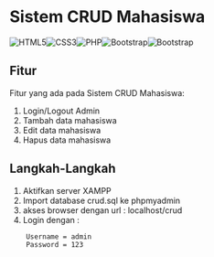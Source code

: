 # Sistem CRUD Mahasiswa

<img alt="HTML5" src="https://img.shields.io/badge/html5%20-%23E34F26.svg?&style=for-the-badge&logo=html5&logoColor=white"><img alt="CSS3" src="https://img.shields.io/badge/css3%20-%231572B6.svg?&style=for-the-badge&logo=css3&logoColor=white"><img alt="PHP" src="https://img.shields.io/badge/php-%23777BB4.svg?&style=for-the-badge&logo=php&logoColor=white"><img alt="Bootstrap" src="https://img.shields.io/badge/Bootstrap-563D7C?style=for-the-badge&logo=bootstrap&logoColor=white"><img alt="Bootstrap" src="https://img.shields.io/badge/Laravel-FF2D20?style=for-the-badge&logo=laravel&logoColor=white">


## Fitur

Fitur yang ada pada Sistem CRUD Mahasiswa:

1. Login/Logout Admin
2. Tambah data mahasiswa
3. Edit data mahasiswa
4. Hapus data mahasiswa

## Langkah-Langkah

1. Aktifkan server XAMPP
1. Import database crud.sql ke phpmyadmin
2. akses browser dengan url : localhost/crud
3. Login dengan :
 ```
     Username = admin 
     Password = 123 
 ```

